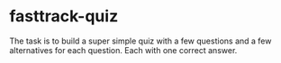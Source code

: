 # fasttrack-quiz
The task is to build a super simple quiz with a few questions and a few alternatives for each question. Each with one correct answer. 
